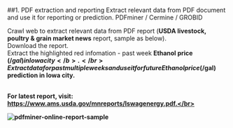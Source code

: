 ##1. PDF extraction and reporting
Extract relevant data from PDF document and use it for reporting or prediction. PDFminer / Cermine / GROBID

Crawl web to extract relevant data from PDF report (<b>USDA livestock, poultry & grain market news</b> report, sample as below).</br>
Download the report.</br>
Extract the highlighted red infomation - past week <b>Ethanol price ($/gal) in Iowa city</b>.</br>
Extract data for past multiple weeks and use it for future Ethanol price ($/gal) prediction in Iowa city.</br></br>

For latest report, visit: https://www.ams.usda.gov/mnreports/lswagenergy.pdf.</br>


![pdfminer-online-report-sample](https://user-images.githubusercontent.com/12294956/42419814-a7f3eb46-82d9-11e8-81fd-9dddf71dc954.png)

